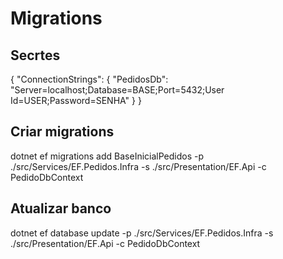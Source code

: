 # Migrations

## Secrtes
{
"ConnectionStrings": {
"PedidosDb": "Server=localhost;Database=BASE;Port=5432;User Id=USER;Password=SENHA"
}
}
## Criar migrations
dotnet ef migrations add BaseInicialPedidos -p ./src/Services/EF.Pedidos.Infra -s ./src/Presentation/EF.Api -c PedidoDbContext
## Atualizar banco
dotnet ef database update -p ./src/Services/EF.Pedidos.Infra -s ./src/Presentation/EF.Api -c PedidoDbContext